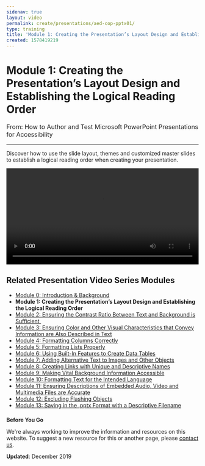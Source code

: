 ```yaml
---
sidenav: true
layout: video
permalink: create/presentations/aed-cop-pptx01/
type: training
title: 'Module 1: Creating the Presentation’s Layout Design and Establishing the Logical Reading Order'
created: 1578419219
---
```


# Module 1: Creating the Presentation&rsquo;s Layout Design and Establishing the Logical Reading Order

<p style="font-size:115%">
  From: How to Author and Test Microsoft PowerPoint Presentations for Accessibility
</p>

* * *

Discover how to use the slide layout, themes and customized master slides to establish a logical reading order when creating your presentation.

<video controls="controls" data-vscid="3qesx4ovd" style="width: 100%;"><source src="https://assets.section508.gov/files/aed-cop-ppt-m01.mp4" type="video/mp4" /></video>

## Related Presentation Video Series Modules

  * [Module 0: Introduction & Background][1]
  * **Module 1: Creating the Presentation&rsquo;s Layout Design and Establishing the Logical Reading Order**
  * [Module 2: Ensuring the Contrast Ratio Between Text and Background is Sufficient&nbsp;][2]
  * [Module 3: Ensuring Color and Other Visual Characteristics that Convey Information are Also Described in Text][3]
  * [Module 4: Formatting Columns Correctly][4]
  * [Module 5: Formatting Lists Properly][5]
  * [Module 6: Using Built-In Features to Create Data Tables][6]
  * [Module 7: Adding Alternative Text to Images and Other Objects][7]
  * [Module 8: Creating Links with Unique and Descriptive Names][8]
  * [Module 9: Making Vital Background Information Accessible][9]
  * [Module 10: Formatting Text for the Intended Language][10]
  * [Module 11: Ensuring Descriptions of Embedded Audio, Video and Multimedia Files are Accurate][11]
  * [Module 12: Excluding Flashing Objects][12]
  * [Module 13: Saving in the .pptx Format with a Descriptive Filename][13]

<div class="border-base radius-lg border-1px" style="margin-top:1.5em;">
  <div class="padding-1">
    <strong>Before You Go</strong>
    <p dir="ltr">
      We're always working to improve the information and resources on this website. To suggest a new resource for this or another page, please <a class="mailto" href="mailto:section.508@gsa.gov">contact us</a>.
    </p>
  </div>
</div>

**Updated**: December 2019

 [1]: {{site.baseurl}}/create/presentations/aed-cop-pptx00
 [2]: {{site.baseurl}}/create/presentations/aed-cop-pptx02
 [3]: {{site.baseurl}}/create/presentations/aed-cop-pptx03
 [4]: {{site.baseurl}}/create/presentations/aed-cop-pptx04
 [5]: {{site.baseurl}}/create/presentations/aed-cop-pptx05
 [6]: {{site.baseurl}}/create/presentations/aed-cop-pptx06
 [7]: {{site.baseurl}}/create/presentations/aed-cop-pptx07
 [8]: {{site.baseurl}}/create/presentations/aed-cop-pptx08
 [9]: {{site.baseurl}}/create/presentations/aed-cop-pptx09
 [10]: {{site.baseurl}}/create/presentations/aed-cop-pptx10
 [11]: {{site.baseurl}}/create/presentations/aed-cop-pptx11
 [12]: {{site.baseurl}}/create/presentations/aed-cop-pptx12
 [13]: {{site.baseurl}}/create/presentations/aed-cop-pptx13